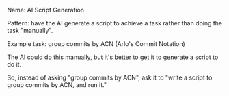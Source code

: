 Name: AI Script Generation

Pattern: have the AI generate a script to achieve a task rather than doing the task "manually".


Example task: group commits by ACN (Arlo's Commit Notation)

The AI could do this manually, but it's better to get it to generate a script to do it.

So, instead of asking "group commits by ACN", ask it to "write a script to group commits by ACN, and run it."

[](another-note.md)
